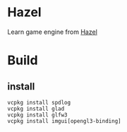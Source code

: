 # Hazel
Learn game engine from [Hazel](https://github.com/TheCherno/Hazel)

# Build

## install
```
vcpkg install spdlog
vcpkg install glad
vcpkg install glfw3
vcpkg install imgui[opengl3-binding]
```